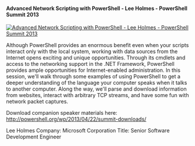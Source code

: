 ﻿#### Advanced Network Scripting with PowerShell - Lee Holmes - PowerShell Summit 2013

[![Advanced Network Scripting with PowerShell - Lee Holmes - PowerShell Summit 2013](https://i3.ytimg.com/vi/jMVBN5V0G4Y/hqdefault.jpg "Advanced Network Scripting with PowerShell - Lee Holmes - PowerShell Summit 2013")](https://www.youtube.com/watch?v=jMVBN5V0G4Y)

Although PowerShell provides an enormous benefit even when your scripts interact only with the local system, working with data sources from the Internet opens exciting and unique opportunities. Through its cmdlets and access to the networking support in the .NET Framework, PowerShell provides ample opportunities for Internet-enabled administration. In this session, we'll walk through some examples of using PowerShell to get a deeper understanding of the language your computer speaks when it talks to another computer. Along the way, we'll parse and download information from websites, interact with arbitrary TCP streams, and have some fun with network packet captures.

Download companion speaker materials here: 
http://powershell.org/wp/2013/04/22/summit-downloads/

Lee Holmes
Company: Microsoft Corporation
Title: Senior Software Development Engineer


